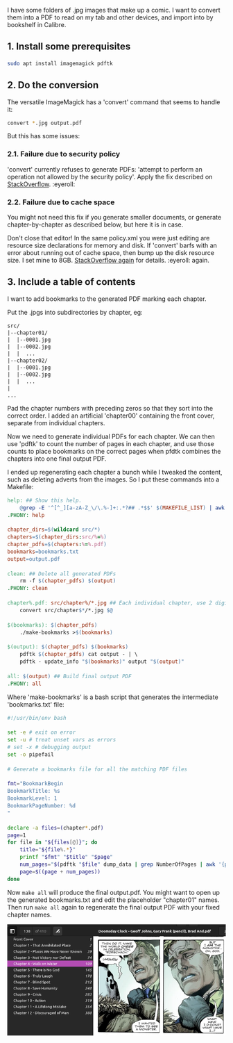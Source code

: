 <!--
.. title: TIL: Constructing a PDF from .jpg image files
.. slug: til-constructing-a-pdf-from-jpg-image-files
.. date: 2024-10-21 09:55:18 UTC-05:00
.. tags: comic,til,bash,geek,linux,terminal
.. type: text
-->

I have some folders of .jpg images that make up a comic. I want to convert them into a PDF to read
on my tab and other devices, and import into by bookshelf in Calibre.

## 1. Install some prerequisites

```bash
sudo apt install imagemagick pdftk
```

## 2. Do the conversion

The versatile ImageMagick has a 'convert' command that seems to handle it:

```bash
convert *.jpg output.pdf
```

But this has some issues:

### 2.1. Failure due to security policy

'convert' currently refuses to generate PDFs: 'attempt to perform an operation not allowed by the security policy'. Apply the fix described on [StackOverflow](https://stackoverflow.com/questions/52998331/imagemagick-security-policy-pdf-blocking-conversion). :eyeroll:

### 2.2. Failure due to cache space

You might not need this fix if you generate smaller documents, or generate chapter-by-chapter as
described below, but here it is in case.

Don't close that editor! In the same policy.xml you were just editing are resource size declarations for memory and disk. If 'convert' barfs with an error about running out of cache space, then bump
up the disk resource size. I set mine to 8GB. [StackOverflow again](https://unix.stackexchange.com/questions/329530/increasing-imagemagick-memory-disk-limits) for details. :eyeroll: again.

## 3. Include a table of contents

I want to add bookmarks to the generated PDF marking each chapter.

Put the .jpgs into subdirectories by chapter, eg:

```
src/
|--chapter01/
|  |--0001.jpg
|  |--0002.jpg
|  |  ...
|--chapter02/
|  |--0001.jpg
|  |--0002.jpg
|  |  ...
|
...
```

Pad the chapter numbers with preceding zeros so that they sort into the correct order. I added
an artificial 'chapter00' containing the front cover, separate from individual chapters.

Now we need to generate individual PDFs for each chapter. We can then use 'pdftk' to
count the number of pages in each chapter, and use those counts to place bookmarks on
the correct pages when pfdtk combines the chapters into one final output PDF.

I ended up regenerating each chapter a bunch while I tweaked the content, such as deleting adverts
from the images. So I put these commands into a Makefile:

```makefile
help: ## Show this help.
	@grep -E '^[^_][a-zA-Z_\/\.%-]+:.*?## .*$$' $(MAKEFILE_LIST) | awk 'BEGIN {FS = ":.*?## "}; {printf "\033[36m%-12s\033[0m %s\n", $$1, $$2}'
.PHONY: help

chapter_dirs=$(wildcard src/*)
chapters=$(chapter_dirs:src/%=%)
chapter_pdfs=$(chapters:%=%.pdf)
bookmarks=bookmarks.txt
output=output.pdf

clean: ## Delete all generated PDFs
	rm -f $(chapter_pdfs) $(output)
.PHONY: clean

chapter%.pdf: src/chapter%/*.jpg ## Each individual chapter, use 2 digits
	convert src/chapter$*/*.jpg $@

$(bookmarks): $(chapter_pdfs)
	./make-bookmarks >$(bookmarks)

$(output): $(chapter_pdfs) $(bookmarks)
	pdftk $(chapter_pdfs) cat output - | \
	pdftk - update_info "$(bookmarks)" output "$(output)"

all: $(output) ## Build final output PDF
.PHONY: all
```

Where 'make-bookmarks' is a bash script that generates the intermediate 'bookmarks.txt' file:

```bash
#!/usr/bin/env bash

set -e # exit on error
set -u # treat unset vars as errors
# set -x # debugging output
set -o pipefail

# Generate a bookmarks file for all the matching PDF files

fmt="BookmarkBegin
BookmarkTitle: %s
BookmarkLevel: 1
BookmarkPageNumber: %d
"

declare -a files=(chapter*.pdf)
page=1
for file in "${files[@]}"; do
    title="${file%.*}"
    printf "$fmt" "$title" "$page"
    num_pages="$(pdftk "$file" dump_data | grep NumberOfPages | awk '{print $2}')"
    page=$((page + num_pages))
done
```

Now `make all` will produce the final output.pdf. You might want to open up the generated
bookmarks.txt and edit the placeholder "chapter01" names. Then run `make all` again to
regenerate the final output PDF with your fixed chapter names.

![Rorschach II meets Adrian](/files/2024/doomsday-clock-r2-meets-adrian.webp)

